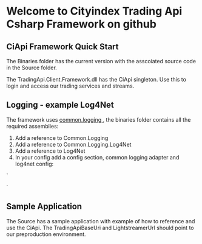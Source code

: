 Welcome to Cityindex Trading Api Csharp Framework on github
====================

CiApi Framework Quick Start
---------------------

The Binaries folder has the current version with the asscoiated source code in the Source folder.

The TradingApi.Client.Framework.dll has the CiApi singleton. Use this to login and access our trading services and streams.


Logging - example Log4Net
---------------------

The framework uses [common.logging ](http://commons.apache.org/logging/), the binaries folder contains all the required assemblies:
 
1. Add a reference to Common.Logging
2. Add a reference to Common.Logging.Log4Net
3. Add a reference to Log4Net
4. In your config add a config section, common logging adapter and log4net config:

`<configSections>
	<sectionGroup name="common">
	  <section name="logging" type="Common.Logging.ConfigurationSectionHandler, Common.Logging" />
	</sectionGroup>
	<section name="log4net" type="log4net.Config.Log4NetConfigurationSectionHandler, log4net"/>
  </configSections>

  <common>
	<logging>
	  <factoryAdapter type="Common.Logging.Log4Net.Log4NetLoggerFactoryAdapter, Common.Logging.Log4Net">
		<arg key="configType" value="INLINE" />
	  </factoryAdapter>
	</logging>
  </common>

  <log4net>
	<appender name="ConsoleAppender" type="log4net.Appender.ConsoleAppender">
	  <layout type="log4net.Layout.PatternLayout">
		<conversionPattern value="%date [%thread] %-5level %logger %ndc - %message%newline" />
	  </layout>
	</appender>
	<root>
	  <level value="DEBUG" />
	  <appender-ref ref="ConsoleAppender" />
	</root>
	<logger name="MyApp.DataAccessLayer">
	  <level value="DEBUG" />
	</logger>
  </log4net>
`

Sample Application
---------------------
The Source has a sample application with example of how to reference and use the CiApi. The TradingApiBaseUri and LightstreamerUrl should point to our preproduction environment.
